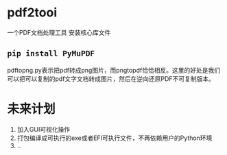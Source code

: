 # pdf2tooi
一个PDF文档处理工具
安装核心库文件

```pip install PyMuPDF```
---
pdftopng.py表示把pdf转成png图片，而pngtopdf恰恰相反。这里的好处是我们可以把可以复制的pdf文字文档转成图片，然后在逆向还原PDF不可复制版本。

# 未来计划
1. 加入GUI可视化操作
2. 打包编译成可执行的exe或者EFI可执行文件，不再依赖用户的Python环境
3. ..
